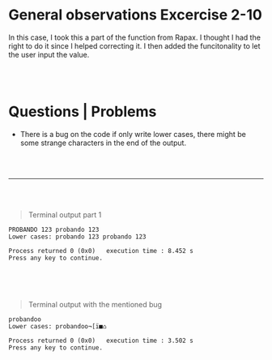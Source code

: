 # General observations Excercise 2-10

In this case, I took this a part of the function from Rapax. I thought I had the right to do it since I helped correcting it. I then added the funcitonality to let the user input the value.

<br> </br>

# Questions | Problems

- There is a bug on the code if only write lower cases, there might be some strange characters in the end of the output.

<br> </br>

---

<br> </br>

> Terminal output part 1

```
PROBANDO 123 probando 123
Lower cases: probando 123 probando 123

Process returned 0 (0x0)   execution time : 8.452 s
Press any key to continue.


```

<br> </br>

> Terminal output with the mentioned bug

```
probandoo
Lower cases: probandoo¬[ï■⌂

Process returned 0 (0x0)   execution time : 3.502 s
Press any key to continue.


```
